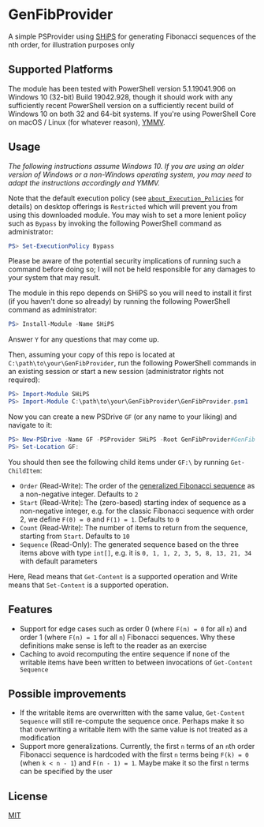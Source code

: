 # GenFibProvider

A simple PSProvider using [SHiPS](https://www.powershellgallery.com/packages/SHiPS/0.8.1) for generating Fibonacci sequences of the nth order, for illustration purposes only

## Supported Platforms

The module has been tested with PowerShell version 5.1.19041.906 on Windows 10 (32-bit) Build 19042.928, though it should work with any sufficiently recent PowerShell version on a sufficiently recent build of Windows 10 on both 32 and 64-bit systems. If you're using PowerShell Core on macOS / Linux (for whatever reason), [YMMV](https://dictionary.cambridge.org/dictionary/english/ymmv).

## Usage

_The following instructions assume Windows 10. If you are using an older version of Windows or a non-Windows operating system, you may need to adapt the instructions accordingly and YMMV._

Note that the default execution policy (see [`about_Execution_Policies`](https://docs.microsoft.com/en-us/powershell/module/microsoft.powershell.core/about/about_execution_policies?view=powershell-7.1) for details) on desktop offerings is `Restricted` which will prevent you from using this downloaded module. You may wish to set a more lenient policy such as `Bypass` by invoking the following PowerShell command as administrator:

```powershell
PS> Set-ExecutionPolicy Bypass
```

Please be aware of the potential security implications of running such a command before doing so; I will not be held responsible for any damages to your system that may result.

The module in this repo depends on SHiPS so you will need to install it first (if you haven't done so already) by running the following PowerShell command as administrator:

```powershell
PS> Install-Module -Name SHiPS
```

Answer `Y` for any questions that may come up.

Then, assuming your copy of this repo is located at `C:\path\to\your\GenFibProvider`, run the following PowerShell commands in an existing session or start a new session (administrator rights not required):

```powershell
PS> Import-Module SHiPS
PS> Import-Module C:\path\to\your\GenFibProvider\GenFibProvider.psm1
```

Now you can create a new PSDrive `GF` (or any name to your liking) and navigate to it:

```powershell
PS> New-PSDrive -Name GF -PSProvider SHiPS -Root GenFibProvider#GenFib
PS> Set-Location GF:
```

You should then see the following child items under `GF:\` by running `Get-ChildItem`:

- `Order` (Read-Write): The order of the [generalized Fibonacci sequence](https://en.wikipedia.org/wiki/Generalizations_of_Fibonacci_numbers#Fibonacci_numbers_of_higher_order) as a non-negative integer. Defaults to `2`
- `Start` (Read-Write): The (zero-based) starting index of sequence as a non-negative integer, e.g. for the classic Fibonacci sequence with order 2, we define `F(0) = 0` and `F(1) = 1`. Defaults to `0`
- `Count` (Read-Write): The number of items to return from the sequence, starting from `Start`. Defaults to `10`
- `Sequence` (Read-Only): The generated sequence based on the three items above with type `int[]`, e.g. it is `0, 1, 1, 2, 3, 5, 8, 13, 21, 34` with default parameters

Here, Read means that `Get-Content` is a supported operation and Write means that `Set-Content` is a supported operation.

## Features

- Support for edge cases such as order 0 (where `F(n) = 0` for all `n`) and order 1 (where `F(n) = 1` for all `n`) Fibonacci sequences. Why these definitions make sense is left to the reader as an exercise
- Caching to avoid recomputing the entire sequence if none of the writable items have been written to between invocations of `Get-Content Sequence`

## Possible improvements

- If the writable items are overwritten with the same value, `Get-Content Sequence` will still re-compute the sequence once. Perhaps make it so that overwriting a writable item with the same value is not treated as a modification
- Support more generalizations. Currently, the first `n` terms of an `n`th order Fibonacci sequence is hardcoded with the first `n` terms being `F(k) = 0` (when `k < n - 1`) and `F(n - 1) = 1`. Maybe make it so the first `n` terms can be specified by the user

## License

[MIT](./LICENSE)
